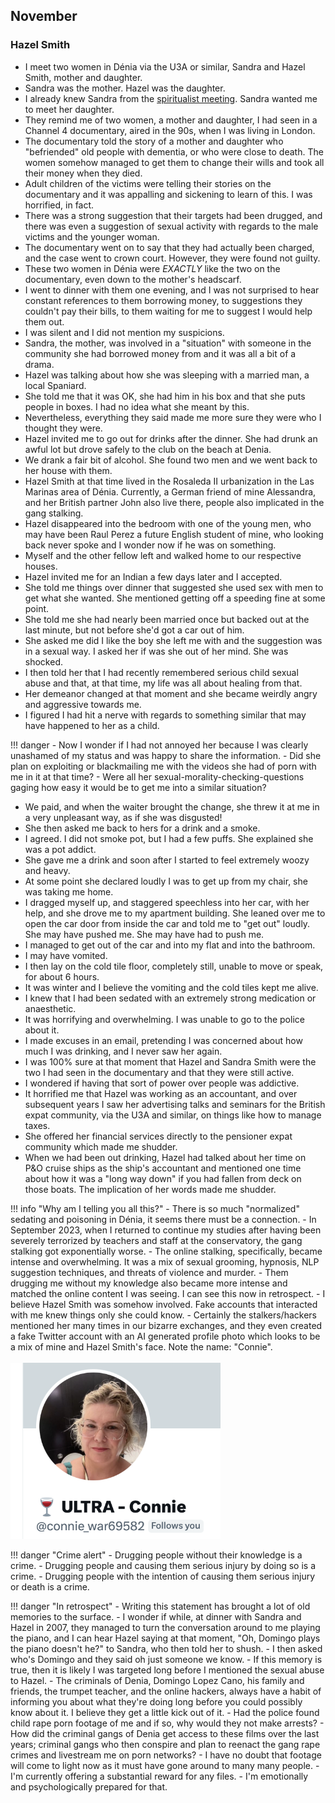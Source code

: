 ## November

### Hazel Smith

- I meet two women in Dénia via the U3A or similar, Sandra and Hazel Smith, mother and daughter.
- Sandra was the mother. Hazel was the daughter.
- I already knew Sandra from the [spiritualist meeting](2006.md#guardian-soulmates). Sandra wanted me to meet her daughter.
- They remind me of two women, a mother and daughter, I had seen in a Channel 4 documentary, aired in the 90s, when I was living in London.
- The documentary told the story of a mother and daughter who "befriended" old people with dementia, or who were close to death. The women somehow managed to get them to change their wills and took all their money when they died.
- Adult children of the victims were telling their stories on the documentary and it was appalling and sickening to learn of this. I was horrified, in fact.
- There was a strong suggestion that their targets had been drugged, and there was even a suggestion of sexual activity with regards to the male victims and the younger woman. 
- The documentary went on to say that they had actually been charged, and the case went to crown court. However, they were found not guilty.
- These two women in Dénia were *EXACTLY* like the two on the documentary, even down to the mother's headscarf.
- I went to dinner with them one evening, and I was not surprised to hear constant references to them borrowing money, to suggestions they couldn't pay their bills, to them waiting for me to suggest I would help them out.
- I was silent and I did not mention my suspicions.
- Sandra, the mother, was involved in a "situation" with someone in the community she had borrowed money from and it was all a bit of a drama.
- Hazel was talking about how she was sleeping with a married man, a local Spaniard.
- She told me that it was OK, she had him in his box and that she puts people in boxes. I had no idea what she meant by this.
- Nevertheless, everything they said made me more sure they were who I thought they were.
- Hazel invited me to go out for drinks after the dinner. She had drunk an awful lot but drove safely to the club on the beach at Denia.
- We drank a fair bit of alcohol. She found two men and we went back to her house with them.
- Hazel Smith at that time lived in the Rosaleda II urbanization in the Las Marinas area of Dénia. Currently, a German friend of mine Alessandra, and her British partner John also live there, people also implicated in the gang stalking.
- Hazel disappeared into the bedroom with one of the young men, who may have been Raul Perez a future English student of mine, who looking back never spoke and I wonder now if he was on something.
- Myself and the other fellow left and walked home to our respective houses.
- Hazel invited me for an Indian a few days later and I accepted.
- She told me things over dinner that suggested she used sex with men to get what she wanted. She mentioned getting off a speeding fine at some point. 
- She told me she had nearly been married once but backed out at the last minute, but not before she'd got a car out of him.
- She asked me did I like the boy she left me with and the suggestion was in a sexual way. I asked her if was she out of her mind. She was shocked.
- I then told her that I had recently remembered serious child sexual abuse and that, at that time, my life was all about healing from that.
- Her demeanor changed at that moment and she became weirdly angry and aggressive towards me.
- I figured I had hit a nerve with regards to something similar that may have happened to her as a child.

!!! danger
    - Now I wonder if I had not annoyed her because I was clearly unashamed of my status and was happy to share the information.
    - Did she plan on exploiting or blackmailing me with the videos she had of porn with me in it at that time?
    - Were all her sexual-morality-checking-questions gaging how easy it would be to get me into a similar situation?

- We paid, and when the waiter brought the change, she threw it at me in a very unpleasant way, as if she was disgusted!
- She then asked me back to hers for a drink and a smoke. 
- I agreed. I did not smoke pot, but I had a few puffs. She explained she was a pot addict.
- She gave me a drink and soon after I started to feel extremely woozy and heavy.
- At some point she declared loudly I was to get up from my chair, she was taking me home.
- I dragged myself up, and staggered speechless into her car, with her help, and she drove me to my apartment building. She leaned over me to open the car door from inside the car and told me to "get out" loudly. She may have pushed me. She may have had to push me.
- I managed to get out of the car and into my flat and into the bathroom.
- I may have vomited.
- I then lay on the cold tile floor, completely still, unable to move or speak, for about 6 hours. 
- It was winter and I believe the vomiting and the cold tiles kept me alive.
- I knew that I had been sedated with an extremely strong medication or anaesthetic.
- It was horrifying and overwhelming. I was unable to go to the police about it.
- I made excuses in an email, pretending I was concerned about how much I was drinking, and I never saw her again.
- I was 100% sure at that moment that Hazel and Sandra Smith were the two I had seen in the documentary and that they were still active.
- I wondered if having that sort of power over people was addictive.
- It horrified me that Hazel was working as an accountant, and over subsequent years I saw her advertising talks and seminars for the British expat community, via the U3A and similar, on things like how to manage taxes. 
- She offered her financial services directly to the pensioner expat community which made me shudder.
- When we had been out drinking, Hazel had talked about her time on P&O cruise ships as the ship's accountant and mentioned one time about how it was a "long way down" if you had fallen from deck on those boats. The implication of her words made me shudder.

!!! info "Why am I telling you all this?"
    - There is so much "normalized" sedating and poisoning in Dénia, it seems there must be a connection.
    - In September 2023, when I returned to continue my studies after having been severely terrorized by teachers and staff at the conservatory, the gang stalking got exponentially worse.
    - The online stalking, specifically, became intense and overwhelming. It was a mix of sexual grooming, hypnosis, NLP suggestion techniques, and threats of violence and murder.
    - Them drugging me without my knowledge also became more intense and matched the online content I was seeing. I can see this now in retrospect.
    - I believe Hazel Smith was somehow involved. Fake accounts that interacted with me knew things only she could know.
    - Certainly the stalkers/hackers mentioned her many times in our bizarre exchanges, and they even created a fake Twitter account with an AI generated profile photo which looks to be a mix of mine and Hazel Smith's face. Note the name: "Connie".
    <br/><br/>
    ![Mine and Hazel Smith's face AIed together](../../content/images/fake-accounts/Screenshot%202024-03-08%20at%2008.34.35.png)

!!! danger "Crime alert"
    - Drugging people without their knowledge is a crime.
    - Drugging people and causing them serious injury by doing so is a crime.
    - Drugging people with the intention of causing them serious injury or death is a crime.

!!! danger "In retrospect"
    - Writing this statement has brought a lot of old memories to the surface.
    - I wonder if while, at dinner with Sandra and Hazel in 2007, they managed to turn the conversation around to me playing the piano, and I can hear Hazel saying at that moment, "Oh, Domingo plays the piano doesn't he?" to Sandra, who then told her to shush.
    - I then asked who's Domingo and they said oh just someone we know.
    - If this memory is true, then it is likely I was targeted long before I mentioned the sexual abuse to Hazel.
    - The criminals of Denia, Domingo Lopez Cano, his family and friends, the trumpet teacher, and the online hackers, always have a habit of informing you about what they're doing long before you could possibly know about it. I believe they get a little kick out of it.
    - Had the police found child rape porn footage of me and if so, why would they not make arrests?
    - How did the criminal gangs of Denia get access to these films over the last years; criminal gangs who then conspire and plan to reenact the gang rape crimes and livestream me on porn networks?
    - I have no doubt that footage will come to light now as it must have gone around to many many people.
    - I'm currently offering a substantial reward for any files.
    - I'm emotionally and psychologically prepared for that.
